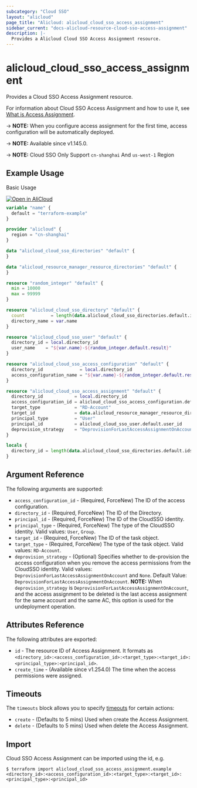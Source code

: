 ```yaml
---
subcategory: "Cloud SSO"
layout: "alicloud"
page_title: "Alicloud: alicloud_cloud_sso_access_assignment"
sidebar_current: "docs-alicloud-resource-cloud-sso-access-assignment"
description: |-
  Provides a Alicloud Cloud SSO Access Assignment resource.
---
```


# alicloud_cloud_sso_access_assignment

Provides a Cloud SSO Access Assignment resource.

For information about Cloud SSO Access Assignment and how to use it, see [What is Access Assignment](https://www.alibabacloud.com/help/en/cloudsso/developer-reference/api-cloudsso-2021-05-15-createaccessassignment).

-> **NOTE:** When you configure access assignment for the first time, access configuration will be automatically deployed.

-> **NOTE:** Available since v1.145.0.

-> **NOTE:** Cloud SSO Only Support `cn-shanghai` And `us-west-1` Region

## Example Usage

Basic Usage

<div style="display: block;margin-bottom: 40px;"><div class="oics-button" style="float: right;position: absolute;margin-bottom: 10px;">
  <a href="https://api.aliyun.com/terraform?resource=alicloud_cloud_sso_access_assignment&exampleId=54852320-b6e7-39d1-c358-e1bb70b0daee2d8709ff&activeTab=example&spm=docs.r.cloud_sso_access_assignment.0.54852320b6&intl_lang=EN_US" target="_blank">
    <img alt="Open in AliCloud" src="https://img.alicdn.com/imgextra/i1/O1CN01hjjqXv1uYUlY56FyX_!!6000000006049-55-tps-254-36.svg" style="max-height: 44px; max-width: 100%;">
  </a>
</div></div>

```terraform
variable "name" {
  default = "terraform-example"
}

provider "alicloud" {
  region = "cn-shanghai"
}

data "alicloud_cloud_sso_directories" "default" {
}

data "alicloud_resource_manager_resource_directories" "default" {
}

resource "random_integer" "default" {
  min = 10000
  max = 99999
}

resource "alicloud_cloud_sso_directory" "default" {
  count          = length(data.alicloud_cloud_sso_directories.default.ids) > 0 ? 0 : 1
  directory_name = var.name
}

resource "alicloud_cloud_sso_user" "default" {
  directory_id = local.directory_id
  user_name    = "${var.name}-${random_integer.default.result}"
}

resource "alicloud_cloud_sso_access_configuration" "default" {
  directory_id              = local.directory_id
  access_configuration_name = "${var.name}-${random_integer.default.result}"
}

resource "alicloud_cloud_sso_access_assignment" "default" {
  directory_id            = local.directory_id
  access_configuration_id = alicloud_cloud_sso_access_configuration.default.access_configuration_id
  target_type             = "RD-Account"
  target_id               = data.alicloud_resource_manager_resource_directories.default.directories.0.master_account_id
  principal_type          = "User"
  principal_id            = alicloud_cloud_sso_user.default.user_id
  deprovision_strategy    = "DeprovisionForLastAccessAssignmentOnAccount"
}

locals {
  directory_id = length(data.alicloud_cloud_sso_directories.default.ids) > 0 ? data.alicloud_cloud_sso_directories.default.ids[0] : concat(alicloud_cloud_sso_directory.default.*.id, [""])[0]
}
```

## Argument Reference

The following arguments are supported:
* `access_configuration_id` - (Required, ForceNew) The ID of the access configuration.
* `directory_id` - (Required, ForceNew) The ID of the Directory.
* `principal_id` - (Required, ForceNew) The ID of the CloudSSO identity.
* `principal_type` - (Required, ForceNew) The type of the CloudSSO identity. Valid values: `User`, `Group`.
* `target_id` - (Required, ForceNew) The ID of the task object.
* `target_type` - (Required, ForceNew) The type of the task object. Valid values: `RD-Account`.
* `deprovision_strategy` - (Optional) Specifies whether to de-provision the access configuration when you remove the access permissions from the CloudSSO identity. Valid values: `DeprovisionForLastAccessAssignmentOnAccount` and `None`. Default Value: `DeprovisionForLastAccessAssignmentOnAccount`. **NOTE:** When `deprovision_strategy` is `DeprovisionForLastAccessAssignmentOnAccount`, and the access assignment to be deleted is the last access assignment for the same account and the same AC, this option is used for the undeployment operation.

## Attributes Reference

The following attributes are exported:

* `id` - The resource ID of Access Assignment. It formats as `<directory_id>:<access_configuration_id>:<target_type>:<target_id>:<principal_type>:<principal_id>`. 
* `create_time` - (Available since v1.254.0) The time when the access permissions were assigned.

## Timeouts

The `timeouts` block allows you to specify [timeouts](https://developer.hashicorp.com/terraform/language/resources/syntax#operation-timeouts) for certain actions:
* `create` - (Defaults to 5 mins) Used when create the Access Assignment.
* `delete` - (Defaults to 5 mins) Used when delete the Access Assignment.

## Import

Cloud SSO Access Assignment can be imported using the id, e.g.

```shell
$ terraform import alicloud_cloud_sso_access_assignment.example <directory_id>:<access_configuration_id>:<target_type>:<target_id>:<principal_type>:<principal_id>
```
